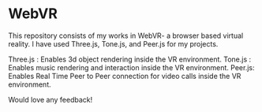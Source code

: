 # WebVR

This repository consists of my works in WebVR- a browser based virtual reality.
I have used Three.js, Tone.js, and Peer.js for my projects. 

Three.js : Enables 3d object rendering inside the VR environment.
Tone.js : Enables music rendering and interaction inside the VR environment.
Peer.js: Enables Real Time Peer to Peer connection for video calls inside the VR environment. 

Would love any feedback!
